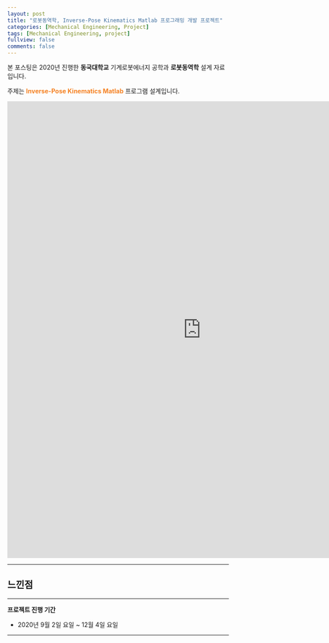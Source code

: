 ```yaml
---
layout: post
title: "로봇동역학, Inverse-Pose Kinematics Matlab 프로그래밍 개발 프로젝트"
categories: [Mechanical Engineering, Project]
tags: [Mechanical Engineering, project]
fullview: false
comments: false
---
```


본 포스팅은 2020년 진행한 **동국대학교** 기계로봇에너지 공학과 **로봇동역학** 설계 자료입니다.

주제는 **<span style="color:#F58224">Inverse-Pose Kinematics Matlab</span>** 프로그램 설계입니다.

<iframe src="https://onedrive.live.com/embed?cid=ADFD1CC231D5D8DA&resid=ADFD1CC231D5D8DA%218232&authkey=AK-zUTG3_KeM8gs&em=2" width="880" height="1040" frameborder="0" scrolling="no"></iframe>

---

## 느낀점

---

**프로젝트 진행 기간**
- 2020년 9월 2일 요일 ~ 12월 4일 요일

---